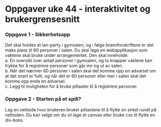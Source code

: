 # Oppgaver uke 44 - interaktivitet og brukergrensesnitt


### Oppgave 1 - Sikkerhetsapp
Det skal holdes et lan-party i gymsalen, og i følge brannforskriftene er det maks plass til 60 personer i salen. Du skal lage en webapplikasjon som vaktene skal bruke under arrangementet. Den skal inneholde:  
    a. En oversikt over antall personer i gymsalen, og to knapper vaktene kan trykke for å registrere personer som går inn og ut av salen.  
    b. Når det nærmer 60 personer i salen skal det komme opp en advarsel om at det snart er fullt, og når det er 60 personer eller mer i salen skal det komme opp enda en advarsel.  
    c. Legg til muligheten for å bruke piltaster til å registrere personer.

### Oppgave 2 - Starten på et spill?
Lag en nettside hvor brukeren bruker piltastene til å flytte en sirkel rundt på nettsiden.
Du kan velge om du vil lage et canvas eller bruke css til flytte en div-boks.


